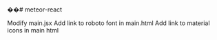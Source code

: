 ��#   m e t e o r - r e a c t  

Modify main.jsx
Add link to roboto font in main.html
Add link to material icons in main html

 
